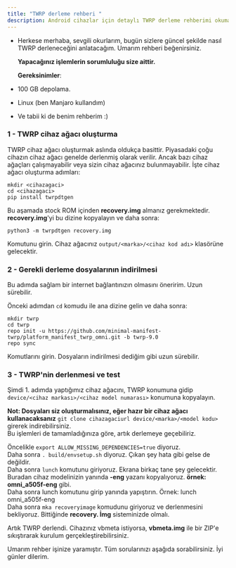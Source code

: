 ```yaml
---
title: "TWRP derleme rehberi "
description: Android cihazlar için detaylı TWRP derleme rehberimi okumaktasınız iyi okumalar
---
```

*   Herkese merhaba, sevgili okurlarım, bugün sizlere güncel şekilde nasıl TWRP derleneceğini anlatacağım. Umarım rehberi beğenirsiniz.  
      
    **Yapacağınız işlemlerin sorumluluğu size aittir.**  
      
    **Gereksinimler**:  
    
*   100 GB depolama.
    
*   Linux (ben Manjaro kullandım)
    
*   Ve tabii ki de benim rehberim :)
    

<h3 style="text-align: start">1 - TWRP cihaz ağacı oluşturma​</h3>

TWRP cihaz ağacı oluşturmak aslında oldukça basittir. Piyasadaki çoğu cihazın cihaz ağacı genelde derlenmiş olarak verilir. Ancak bazı cihaz ağaçları çalışmayabilir veya sizin cihaz ağacınız bulunmayabilir. İşte cihaz ağacı oluşturma adımları:  
  
`mkdir <cihazagaci>`  
`cd <cihazagaci>`  
`pip install twrpdtgen`  
  
Bu aşamada stock ROM içinden **recovery.img** almanız gerekmektedir. **recovery.img**'yi bu dizine kopyalayın ve daha sonra:  
  
`python3 -m twrpdtgen recovery.img`  
  
Komutunu girin. Cihaz ağacınız `output/<marka>/<cihaz kod adı>` klasörüne gelecektir.  
  

<h3 style="text-align: start">2 - Gerekli derleme dosyalarının indirilmesi​</h3>

  
Bu adımda sağlam bir internet bağlantınızın olmasını öneririm. Uzun sürebilir.  
  
Önceki adımdan `cd` komudu ile ana dizine gelin ve daha sonra:  
  
`mkdir twrp`  
`cd twrp`  
`repo init -u https://github.com/minimal-manifest-twrp/platform_manifest_twrp_omni.git -b twrp-9.0`  
`repo sync`  
  
Komutlarını girin. Dosyaların indirilmesi dediğim gibi uzun sürebilir.  
  

<h3 style="text-align: start">3 - TWRP'nin derlenmesi ve test​</h3>

  
Şimdi 1. adımda yaptığımız cihaz ağacını, TWRP konumuna gidip `device/<cihaz markası>/<cihaz model numarası>` konumuna kopyalayın.  
  
**Not: Dosyaları siz oluşturmalısınız, eğer hazır bir cihaz ağacı kullanacaksanız** `git clone cihazagaciurl device/<marka>/<model kodu>` girerek indirebilirsiniz.  
Bu işlemleri de tamamladığınıza göre, artık derlemeye geçebiliriz.  
  
Öncelikle `export ALLOW_MISSING_DEPENDENCIES=true` diyoruz.  
Daha sonra `. build/envsetup.sh` diyoruz. Çıkan şey hata gibi gelse de değildir.  
Daha sonra `lunch` komutunu giriyoruz. Ekrana birkaç tane şey gelecektir. Buradan cihaz modelinizin yanında **\-eng** yazanı kopyalıyoruz. **örnek: omni\_a505f-eng** gibi.  
Daha sonra lunch komutunu girip yanında yapıştırın. Örnek: lunch omni\_a505f-eng  
Daha sonra `mka recoveryimage` komudunu giriyoruz ve derlenmesini bekliyoruz. Bittiğinde **recovery. İmg** sisteminizde olmalı.  
  
Artık TWRP derlendi. Cihazınız vbmeta istiyorsa, **vbmeta.img** ile bir ZIP'e sıkıştırarak kurulum gerçekleştirebilirsiniz.  
  
Umarım rehber işinize yaramıştır. Tüm sorularınızı aşağıda sorabilirsiniz. İyi günler dilerim.